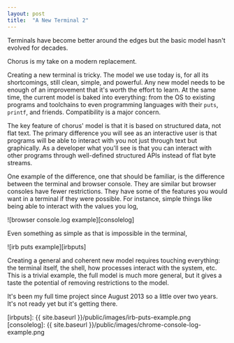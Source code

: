 ```yaml
---
layout: post
title:  "A New Terminal 2"
---
```


<!--
Objective: this project is exciting, worth watching. There is a credible vision.

Don't belabor terminals being out of date, we know.

Give a sense of the vision: examples of concrete improvements plus the sense that those are examples of a coherent underlying model.
-->

Terminals have become better around the edges but the basic model hasn't evolved for decades.

Chorus is my take on a modern replacement.

<!--more-->

Creating a new terminal is tricky. The model we use today is, for all its shortcomings, still clean, simple, and powerful. Any new model needs to be enough of an improvement that it's worth the effort to learn. At the same time, the current model is baked into everything: from the OS to existing programs and toolchains to even programming languages with their `puts`, `printf`, and friends. Compatibility is a major concern.

The key feature of chorus' model is that it is based on structured data, not flat text. The primary difference you will see as an interactive user is that programs will be able to interact with you not just through text but graphically. As a developer what you'll see is that you can interact with other programs through well-defined structured APIs instead of flat byte streams. 

One example of the difference, one that should be familiar, is the difference between the terminal and browser console. They are similar but browser consoles have fewer restrictions. They have some of the features you would want in a terminal if they were possible. For instance, simple things like being able to interact with the values you log,

![browser console.log example][consolelog]

Even something as simple as that is impossible in the terminal,

![irb puts example][irbputs]

Creating a general and coherent new model requires touching everything: the terminal itself, the shell, how processes interact with the system, etc. This is a trivial example, the full model is much more general, but it gives a taste the potential of removing restrictions to the model.

It's been my full time project since August 2013 so a little over two years. It's not ready yet but it's getting there.

[irbputs]: {{ site.baseurl }}/public/images/irb-puts-example.png
[consolelog]: {{ site.baseurl }}/public/images/chrome-console-log-example.png
